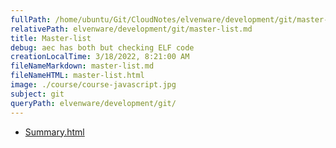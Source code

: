 ```yaml
---
fullPath: /home/ubuntu/Git/CloudNotes/elvenware/development/git/master-list.md
relativePath: elvenware/development/git/master-list.md
title: Master-list
debug: aec has both but checking ELF code
creationLocalTime: 3/18/2022, 8:21:00 AM
fileNameMarkdown: master-list.md
fileNameHTML: master-list.html
image: ./course/course-javascript.jpg
subject: git
queryPath: elvenware/development/git/
---
```


<!-- toc -->
<!-- tocstop -->

* [Summary.html](Summary.html)